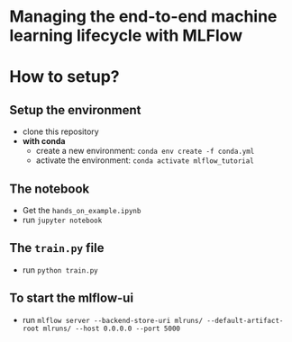 # Managing the end-to-end machine learning lifecycle with MLFlow


# How to setup?

## Setup the environment
- clone this repository
- **with conda**
  - create a new environment: `conda env create -f conda.yml`
  - activate the environment: `conda activate mlflow_tutorial`

## The notebook
- Get the `hands_on_example.ipynb`
- run `jupyter notebook`


## The `train.py` file
- run `python train.py`

## To start the mlflow-ui
- run `mlflow server --backend-store-uri mlruns/ --default-artifact-root mlruns/ --host 0.0.0.0 --port 5000`